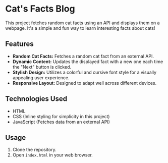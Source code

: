 # Cat's Facts Blog

This project fetches random cat facts using an API and displays them on a webpage. It's a simple and fun way to learn interesting facts about cats!

## Features

- **Random Cat Facts:** Fetches a random cat fact from an external API.
- **Dynamic Content:** Updates the displayed fact with a new one each time the "Next" button is clicked.
- **Stylish Design:** Utilizes a colorful and cursive font style for a visually appealing user experience.
- **Responsive Layout:** Designed to adapt well across different devices.

## Technologies Used

- HTML
- CSS (Inline styling for simplicity in this project)
- JavaScript (Fetches data from an external API)

## Usage

1. Clone the repository.
2. Open `index.html` in your web browser.
